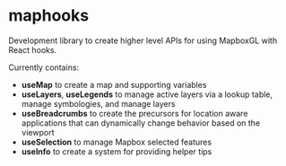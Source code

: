 # maphooks
Development library to create higher level APIs for using MapboxGL with React hooks.

Currently contains:
- **useMap** to create a map and supporting variables
- **useLayers**, **useLegends** to manage active layers via a lookup table, manage symbologies, and manage layers
- **useBreadcrumbs** to create the precursors for location aware applications that can dynamically change behavior based on the viewport
- **useSelection** to manage Mapbox selected features
- **useInfo** to create a system for providing helper tips

